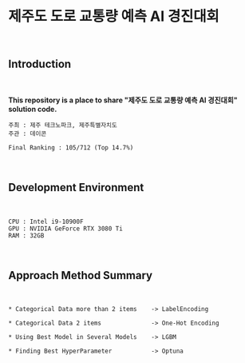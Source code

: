 # 제주도 도로 교통량 예측 AI 경진대회
</br>

## Introduction
</br>

__This repository is a place to share "제주도 도로 교통량 예측 AI 경진대회" solution code.__
</br>

```
주최 : 제주 테크노파크, 제주특별자치도
주관 : 데이콘

Final Ranking : 105/712 (Top 14.7%)
```
</br>


## Development Environment
</br>

```
CPU : Intel i9-10900F
GPU : NVIDIA GeForce RTX 3080 Ti
RAM : 32GB
```
</br>

## Approach Method Summary
</br>


```
* Categorical Data more than 2 items    -> LabelEncoding

* Categorical Data 2 items              -> One-Hot Encoding

* Using Best Model in Several Models    -> LGBM

* Finding Best HyperParameter           -> Optuna
```

</br>

## 